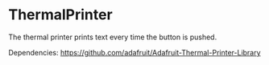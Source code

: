 # ThermalPrinter

The thermal printer prints text every time the button is pushed. 

Dependencies: https://github.com/adafruit/Adafruit-Thermal-Printer-Library
